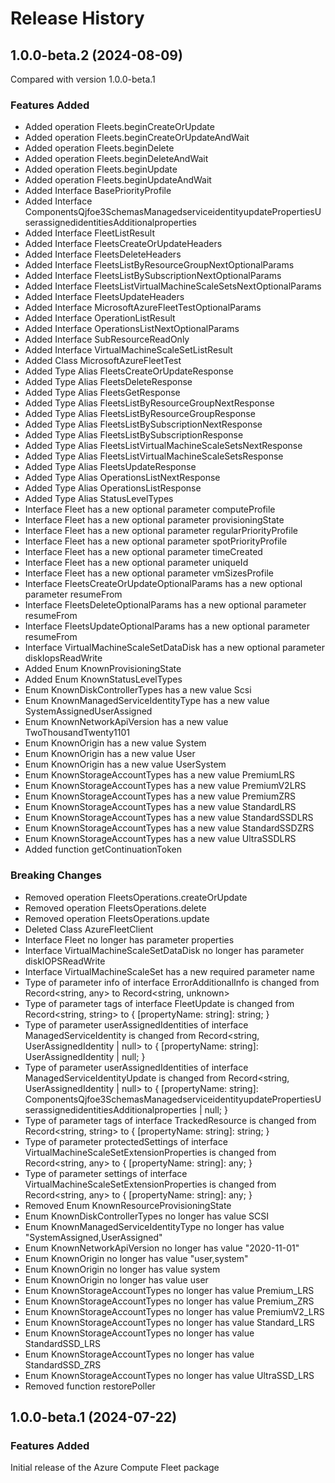 # Release History
    
## 1.0.0-beta.2 (2024-08-09)
Compared with version 1.0.0-beta.1
    
### Features Added

  - Added operation Fleets.beginCreateOrUpdate
  - Added operation Fleets.beginCreateOrUpdateAndWait
  - Added operation Fleets.beginDelete
  - Added operation Fleets.beginDeleteAndWait
  - Added operation Fleets.beginUpdate
  - Added operation Fleets.beginUpdateAndWait
  - Added Interface BasePriorityProfile
  - Added Interface ComponentsQjfoe3SchemasManagedserviceidentityupdatePropertiesUserassignedidentitiesAdditionalproperties
  - Added Interface FleetListResult
  - Added Interface FleetsCreateOrUpdateHeaders
  - Added Interface FleetsDeleteHeaders
  - Added Interface FleetsListByResourceGroupNextOptionalParams
  - Added Interface FleetsListBySubscriptionNextOptionalParams
  - Added Interface FleetsListVirtualMachineScaleSetsNextOptionalParams
  - Added Interface FleetsUpdateHeaders
  - Added Interface MicrosoftAzureFleetTestOptionalParams
  - Added Interface OperationListResult
  - Added Interface OperationsListNextOptionalParams
  - Added Interface SubResourceReadOnly
  - Added Interface VirtualMachineScaleSetListResult
  - Added Class MicrosoftAzureFleetTest
  - Added Type Alias FleetsCreateOrUpdateResponse
  - Added Type Alias FleetsDeleteResponse
  - Added Type Alias FleetsGetResponse
  - Added Type Alias FleetsListByResourceGroupNextResponse
  - Added Type Alias FleetsListByResourceGroupResponse
  - Added Type Alias FleetsListBySubscriptionNextResponse
  - Added Type Alias FleetsListBySubscriptionResponse
  - Added Type Alias FleetsListVirtualMachineScaleSetsNextResponse
  - Added Type Alias FleetsListVirtualMachineScaleSetsResponse
  - Added Type Alias FleetsUpdateResponse
  - Added Type Alias OperationsListNextResponse
  - Added Type Alias OperationsListResponse
  - Added Type Alias StatusLevelTypes
  - Interface Fleet has a new optional parameter computeProfile
  - Interface Fleet has a new optional parameter provisioningState
  - Interface Fleet has a new optional parameter regularPriorityProfile
  - Interface Fleet has a new optional parameter spotPriorityProfile
  - Interface Fleet has a new optional parameter timeCreated
  - Interface Fleet has a new optional parameter uniqueId
  - Interface Fleet has a new optional parameter vmSizesProfile
  - Interface FleetsCreateOrUpdateOptionalParams has a new optional parameter resumeFrom
  - Interface FleetsDeleteOptionalParams has a new optional parameter resumeFrom
  - Interface FleetsUpdateOptionalParams has a new optional parameter resumeFrom
  - Interface VirtualMachineScaleSetDataDisk has a new optional parameter diskIopsReadWrite
  - Added Enum KnownProvisioningState
  - Added Enum KnownStatusLevelTypes
  - Enum KnownDiskControllerTypes has a new value Scsi
  - Enum KnownManagedServiceIdentityType has a new value SystemAssignedUserAssigned
  - Enum KnownNetworkApiVersion has a new value TwoThousandTwenty1101
  - Enum KnownOrigin has a new value System
  - Enum KnownOrigin has a new value User
  - Enum KnownOrigin has a new value UserSystem
  - Enum KnownStorageAccountTypes has a new value PremiumLRS
  - Enum KnownStorageAccountTypes has a new value PremiumV2LRS
  - Enum KnownStorageAccountTypes has a new value PremiumZRS
  - Enum KnownStorageAccountTypes has a new value StandardLRS
  - Enum KnownStorageAccountTypes has a new value StandardSSDLRS
  - Enum KnownStorageAccountTypes has a new value StandardSSDZRS
  - Enum KnownStorageAccountTypes has a new value UltraSSDLRS
  - Added function getContinuationToken

### Breaking Changes

  - Removed operation FleetsOperations.createOrUpdate
  - Removed operation FleetsOperations.delete
  - Removed operation FleetsOperations.update
  - Deleted Class AzureFleetClient
  - Interface Fleet no longer has parameter properties
  - Interface VirtualMachineScaleSetDataDisk no longer has parameter diskIOPSReadWrite
  - Interface VirtualMachineScaleSet has a new required parameter name
  - Type of parameter info of interface ErrorAdditionalInfo is changed from Record<string, any> to Record<string, unknown>
  - Type of parameter tags of interface FleetUpdate is changed from Record<string, string> to {
        [propertyName: string]: string;
    }
  - Type of parameter userAssignedIdentities of interface ManagedServiceIdentity is changed from Record<string, UserAssignedIdentity | null> to {
        [propertyName: string]: UserAssignedIdentity | null;
    }
  - Type of parameter userAssignedIdentities of interface ManagedServiceIdentityUpdate is changed from Record<string, UserAssignedIdentity | null> to {
        [propertyName: string]: ComponentsQjfoe3SchemasManagedserviceidentityupdatePropertiesUserassignedidentitiesAdditionalproperties | null;
    }
  - Type of parameter tags of interface TrackedResource is changed from Record<string, string> to {
        [propertyName: string]: string;
    }
  - Type of parameter protectedSettings of interface VirtualMachineScaleSetExtensionProperties is changed from Record<string, any> to {
        [propertyName: string]: any;
    }
  - Type of parameter settings of interface VirtualMachineScaleSetExtensionProperties is changed from Record<string, any> to {
        [propertyName: string]: any;
    }
  - Removed Enum KnownResourceProvisioningState
  - Enum KnownDiskControllerTypes no longer has value SCSI
  - Enum KnownManagedServiceIdentityType no longer has value "SystemAssigned,UserAssigned"
  - Enum KnownNetworkApiVersion no longer has value "2020-11-01"
  - Enum KnownOrigin no longer has value "user,system"
  - Enum KnownOrigin no longer has value system
  - Enum KnownOrigin no longer has value user
  - Enum KnownStorageAccountTypes no longer has value Premium_LRS
  - Enum KnownStorageAccountTypes no longer has value Premium_ZRS
  - Enum KnownStorageAccountTypes no longer has value PremiumV2_LRS
  - Enum KnownStorageAccountTypes no longer has value Standard_LRS
  - Enum KnownStorageAccountTypes no longer has value StandardSSD_LRS
  - Enum KnownStorageAccountTypes no longer has value StandardSSD_ZRS
  - Enum KnownStorageAccountTypes no longer has value UltraSSD_LRS
  - Removed function restorePoller
    
    
## 1.0.0-beta.1 (2024-07-22)

### Features Added

Initial release of the Azure Compute Fleet package
